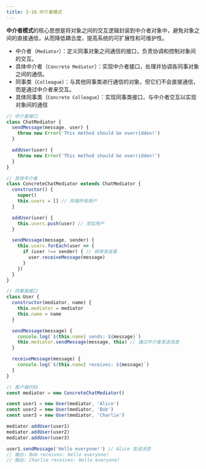 ```yaml
---
title: 3-10.中介者模式
---
```


**中介者模式**的核心思想是将对象之间的交互逻辑封装到中介者对象中，避免对象之间的直接通信，从而降低耦合度，提高系统的可扩展性和可维护性。

- 中介者（`Mediator`）：定义同事对象之间通信的接口，负责协调和控制对象间的交互。
- 具体中介者（`Concrete Mediator`）：实现中介者接口，处理并协调各同事对象之间的通信。
- 同事类（`Colleague`）：与其他同事类进行通信的对象，但它们不会直接通信，而是通过中介者来交互。
- 具体同事类（`Concrete Colleague`）：实现同事类接口，与中介者交互以实现对象间的通信

```js
// 中介者接口
class ChatMediator {
  sendMessage(message, user) {
    throw new Error('This method should be overridden!')
  }

  addUser(user) {
    throw new Error('This method should be overridden!')
  }
}

// 具体中介者
class ConcreteChatMediator extends ChatMediator {
  constructor() {
    super()
    this.users = [] // 存储所有用户
  }

  addUser(user) {
    this.users.push(user) // 添加用户
  }

  sendMessage(message, sender) {
    this.users.forEach(user => {
      if (user !== sender) { // 排除发送者
        user.receiveMessage(message)
      }
    })
  }
}

// 同事类接口
class User {
  constructor(mediator, name) {
    this.mediator = mediator
    this.name = name
  }

  sendMessage(message) {
    console.log(`${this.name} sends: ${message}`)
    this.mediator.sendMessage(message, this) // 通过中介者发送消息
  }

  receiveMessage(message) {
    console.log(`${this.name} receives: ${message}`)
  }
}

// 客户端代码
const mediator = new ConcreteChatMediator()

const user1 = new User(mediator, 'Alice')
const user2 = new User(mediator, 'Bob')
const user3 = new User(mediator, 'Charlie')

mediator.addUser(user1)
mediator.addUser(user2)
mediator.addUser(user3)

user1.sendMessage('Hello everyone!') // Alice 发送消息
// 输出: Bob receives: Hello everyone!
// 输出: Charlie receives: Hello everyone!
```
